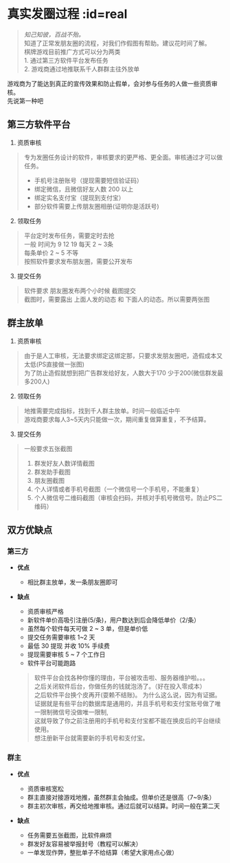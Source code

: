 # 真实发圈过程 :id=real
> <em>知己知彼，百战不殆。</em>  
> 知道了正常发朋友圈的流程，对我们作假图有帮助。建议花时间了解。  
> 棋牌游戏目前推广方式可以分为两类  
    1. 通过第三方软件平台发布任务  
    2. 游戏商通过地推联系千人群群主往外放单  


游戏商为了能达到真正的宣传效果和防止假单，会对参与任务的人做一些资质审核。  
先说第一种吧
## 第三方软件平台
  1. 资质审核
  > 专为发圈任务设计的软件，审核要求的更严格、更全面。审核通过才可以做任务。  
  > + 手机号注册账号（提现需要短信验证码）
  > + 绑定微信，且微信好友人数 200 以上  
  > + 绑定实名支付宝（提现到支付宝）
  > + 部分软件需要上传朋友圈相册(证明你是活跃号)

  2. 领取任务
  > 平台定时发布任务，需要定时去抢  
  > 一般 时间为 9 12 19 每天 2 ~ 3条  
  > 每条单价 2 ~ 5 不等  
  > 按照软件要求发布朋友圈，需要公开发布

  3. 提交任务
  > 软件要求 朋友圈发布两个小时候 截图提交  
  > 截图时，需要露出 上面人发的动态 和 下面人的动态。所以需要两张图

## 群主放单
  1. 资质审核
  > 由于是人工审核，无法要求绑定这绑定那，只要求发朋友圈吧，造假成本又太低(PS直接做一张图)  
  > 为了防止造假就想到把广告群发给好友，人数大于170 少于200(微信群发最多200人)

  2. 领取任务
  > 地推需要完成指标，找到千人群主放单。时间一般临近中午  
  > 游戏商要求每人3~5天内只能做一次，期间重复做算重复，不予结算。

  3. 提交任务
  > 一般要求五张截图  
  >  1. 群发好友人数详情截图  
  >  2. 群发助手截图  
  >  3. 朋友圈截图  
  >  4. 个人详情或者手机号截图（一个微信号一个手机号，不能重复）
  >  5. 个人微信号二维码截图（审核会扫码，并核对手机号微信号。防止PS二维码）  

## 双方优缺点
### 第三方
  + **优点**
      - 相比群主放单，发一条朋友圈即可

  + **缺点**
      - 资质审核严格
      - 新软件单价高吸引注册(5/条)，用户数达到后会降低单价（2/条）
      - 虽然每个软件每天可做 2 ~ 3 单，但是单价低
      - 提交任务需要审核 1~2 天
      - 最低 30 提现 并收 10% 手续费
      - 提现需要审核 5 ~ 7 个工作日
      - 软件平台可能跑路
      > 软件平台会找各种你懂的理由，平台被攻击啦、服务器维护啦。。。  
      > 之后关闭软件后台，你做任务的钱就泡汤了。（好在投入零成本）  
      > 之后软件平台换个皮再开(耍赖不结账)。 为什么这么说，因为有证据。  
      > 证据就是有些平台的数据库是通用的，并且手机号和支付宝账号做了唯一限制微信号没做唯一限制,  
      >  这就导致了你之前注册用的手机号和支付宝都不能在换皮后的平台继续使用。  
      > 想注册新平台就需要新的手机号和支付宝。  

### 群主
  + **优点**
      - 资质审核宽松
      - 群主直接对接游戏地推，虽然群主会抽成。但单价还是很高（7~9/条）
      - 群主初次审核，再交给地推审核。通过后就可以结算。时间一般在第二天  

  + **缺点**
      - 任务需要五张截图，比软件麻烦
      - 群发好友容易被举报封号（教程可以解决）
      - 一单发现作弊，整批单子不给结算（希望大家用点心做）
